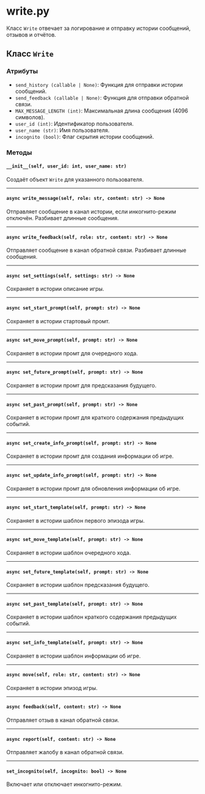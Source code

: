 # write.py

Класс `Write` отвечает за логирование и отправку истории сообщений, отзывов и отчётов.

## Класс `Write`

### Атрибуты  
- `send_history (callable | None)`: Функция для отправки истории сообщений.  
- `send_feedback (callable | None)`: Функция для отправки обратной связи.  
- `MAX_MESSAGE_LENGTH (int)`: Максимальная длина сообщения (4096 символов).  
- `user_id (int)`: Идентификатор пользователя.  
- `user_name (str)`: Имя пользователя.  
- `incognito (bool)`: Флаг скрытия истории сообщений.  

### Методы  

#### `__init__(self, user_id: int, user_name: str)`  
Создаёт объект `Write` для указанного пользователя.  

---

#### `async write_message(self, role: str, content: str) -> None`  
Отправляет сообщение в канал истории, если инкогнито-режим отключён. Разбивает длинные сообщения.  

---

#### `async write_feedback(self, role: str, content: str) -> None`  
Отправляет сообщение в канал обратной связи. Разбивает длинные сообщения.  

---

#### `async set_settings(self, settings: str) -> None`  
Сохраняет в истории описание игры.  

---

#### `async set_start_prompt(self, prompt: str) -> None`  
Сохраняет в истории стартовый промт.  

---

#### `async set_move_prompt(self, prompt: str) -> None`  
Сохраняет в истории промт для очередного хода.  

---

#### `async set_future_prompt(self, prompt: str) -> None`  
Сохраняет в истории промт для предсказания будущего.  

---

#### `async set_past_prompt(self, prompt: str) -> None`  
Сохраняет в истории промт для краткого содержания предыдущих событий.  

---

#### `async set_create_info_prompt(self, prompt: str) -> None`  
Сохраняет в истории промт для создания информации об игре.  

---

#### `async set_update_info_prompt(self, prompt: str) -> None`  
Сохраняет в истории промт для обновления информации об игре.  

---

#### `async set_start_template(self, prompt: str) -> None`  
Сохраняет в истории шаблон первого эпизода игры.  

---

#### `async set_move_template(self, prompt: str) -> None`  
Сохраняет в истории шаблон очередного хода.  

---

#### `async set_future_template(self, prompt: str) -> None`  
Сохраняет в истории шаблон предсказания будущего.  

---

#### `async set_past_template(self, prompt: str) -> None`  
Сохраняет в истории шаблон краткого содержания предыдущих событий.  

---

#### `async set_info_template(self, prompt: str) -> None`  
Сохраняет в истории шаблон информации об игре.  

---

#### `async move(self, role: str, content: str) -> None`  
Сохраняет в истории эпизод игры.  

---

#### `async feedback(self, content: str) -> None`  
Отправляет отзыв в канал обратной связи.  

---

#### `async report(self, content: str) -> None`  
Отправляет жалобу в канал обратной связи.  

---

#### `set_incognito(self, incognito: bool) -> None`  
Включает или отключает инкогнито-режим.

